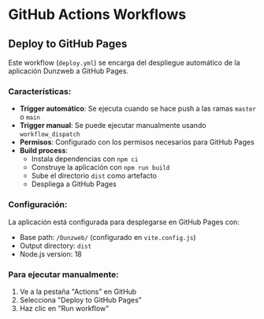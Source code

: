 # GitHub Actions Workflows

## Deploy to GitHub Pages

Este workflow (`deploy.yml`) se encarga del despliegue automático de la aplicación Dunzweb a GitHub Pages.

### Características:

- **Trigger automático**: Se ejecuta cuando se hace push a las ramas `master` o `main`
- **Trigger manual**: Se puede ejecutar manualmente usando `workflow_dispatch`
- **Permisos**: Configurado con los permisos necesarios para GitHub Pages
- **Build process**: 
  - Instala dependencias con `npm ci`
  - Construye la aplicación con `npm run build`
  - Sube el directorio `dist` como artefacto
  - Despliega a GitHub Pages

### Configuración:

La aplicación está configurada para desplegarse en GitHub Pages con:
- Base path: `/Dunzweb/` (configurado en `vite.config.js`)
- Output directory: `dist`
- Node.js version: 18

### Para ejecutar manualmente:

1. Ve a la pestaña "Actions" en GitHub
2. Selecciona "Deploy to GitHub Pages"
3. Haz clic en "Run workflow"